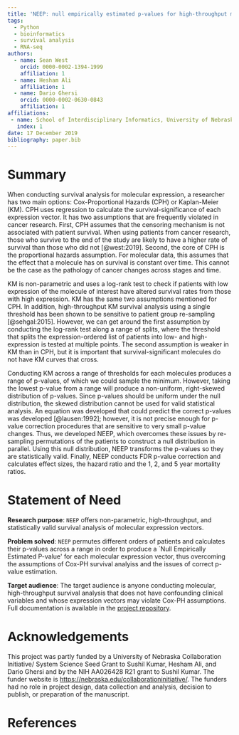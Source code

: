 ```yaml
---
title: 'NEEP: null empirically estimated p-values for high-throughput molecular survival analysis'
tags:
  - Python
  - bioinformatics
  - survival analysis
  - RNA-seq
authors:
  - name: Sean West
    orcid: 0000-0002-1394-1999
    affiliation: 1
  - name: Hesham Ali
    affiliation: 1
  - name: Dario Ghersi
    orcid: 0000-0002-0630-0843
    affiliation: 1
affiliations:
 - name: School of Interdisciplinary Informatics, University of Nebraska at Omaha
   index: 1
date: 17 December 2019
bibliography: paper.bib
---
```


# Summary

When conducting survival analysis for molecular expression, a researcher has
two main options: Cox-Proportional Hazards (CPH) or Kaplan-Meier (KM). CPH uses regression to
calculate the survival-significance of each expression vector. It has two 
assumptions that are frequently violated in cancer research. First, CPH 
assumes that the censoring mechanism is not associated with patient survival.
When using patients from cancer research, those who survive to the end of 
the study are likely to have a higher rate of survival than those who did
not [@west:2019]. Second, the core of CPH is the proportional hazards assumption. 
For molecular data, this assumes that the effect that a molecule has on survival
is constant over time. This cannot be the case as the pathology of cancer
changes across stages and time. 

KM is non-parametric and uses a log-rank test to check if patients with
low expression of the molecule of interest have altered survival rates 
from those with high expression. KM has the same two assumptions mentioned
for CPH. In addition, high-throughput KM survival analysis
using a single threshold has been shown to be sensitive to patient group
re-sampling [@sehgal:2015]. However, we can get around the first assumption by conducting
the log-rank test along a range of splits, where the threshold that 
splits the expression-ordered list of patients into low- and high-expression
is tested at multiple points.  The second assumption is weaker in KM than
in CPH, but it is important that survival-significant molecules do not 
have KM curves that cross. 
 
Conducting KM across a range of thresholds for each molecules produces a
range of p-values, of which we could sample the minimum. However, 
taking the lowest p-value from a range will produce a non-uniform, 
right-skewed distribution of p-values. Since p-values should be uniform
under the null distribution, the skewed distribution cannot be used for
valid statistical analysis.
An equation was developed that could predict the correct p-values was
developed [@lausen:1992]; however, it is not precise enough for p-value correction
procedures that are sensitive to very small p-value changes. Thus, we 
developed NEEP, which overcomes these issues by re-sampling permutations
of the patients to construct a null distribution in parallel. Using this
null distribution, NEEP transforms the p-values so they are statistically
valid. Finally, NEEP conducts FDR p-value correction and calculates 
effect sizes, the hazard ratio and the 1, 2, and 5 year mortality
ratios.


# Statement of Need 

**Research purpose**: `NEEP` offers non-parametric, high-throughput, and statistically valid survival analysis of molecular expression vectors.

**Problem solved**: `NEEP` permutes different orders of patients and calculates their p-values across a range in order to produce a `Null Empirically Estimated P-value' for each molecular expression vector, thus overcoming the assumptions of Cox-PH survival analyiss and the issues of correct p-value estimation. 

**Target audience**: The target audience is anyone conducting molecular, high-throughput survival analysis that does not have confounding clinical variables and whose expression vectors may violate Cox-PH assumptions. Full documentation is available in the [project repository](https://github.com/thecodingdoc/neep).


# Acknowledgements 

This project was partly funded by a
University of Nebraska Collaboration Initiative/
System Science Seed Grant to Sushil Kumar, Hesham Ali, and Dario Ghersi and
by the NIH AA026428 R21 grant to Sushil Kumar. The funder
website is https://nebraska.edu/collaborationinitiative/. The funders had no role in project design,
data collection and analysis, decision to publish, or
preparation of the manuscript.

# References